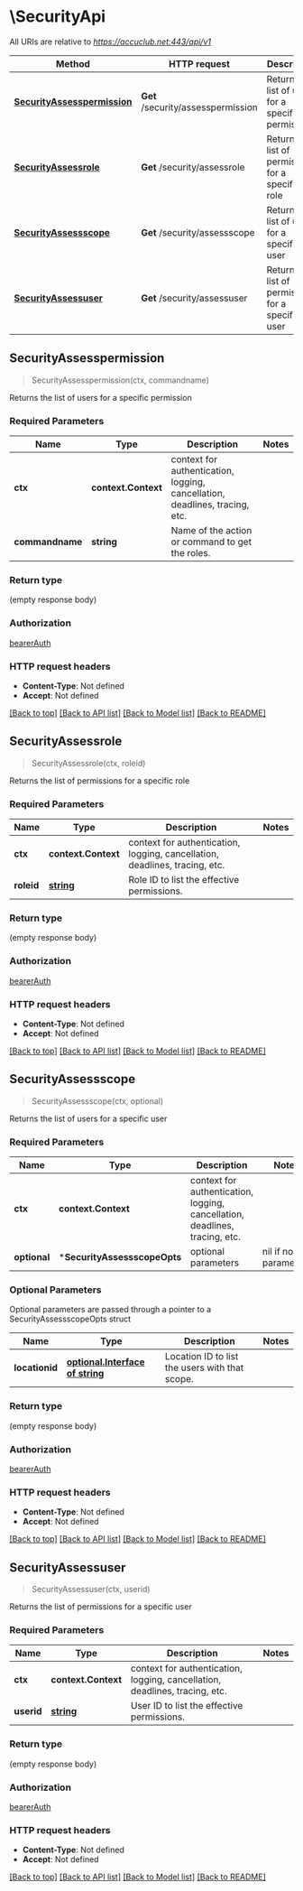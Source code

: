 # \SecurityApi

All URIs are relative to *https://accuclub.net:443/api/v1*

Method | HTTP request | Description
------------- | ------------- | -------------
[**SecurityAssesspermission**](SecurityApi.md#SecurityAssesspermission) | **Get** /security/assesspermission | Returns the list of users for a specific permission
[**SecurityAssessrole**](SecurityApi.md#SecurityAssessrole) | **Get** /security/assessrole | Returns the list of permissions for a specific role
[**SecurityAssessscope**](SecurityApi.md#SecurityAssessscope) | **Get** /security/assessscope | Returns the list of users for a specific user
[**SecurityAssessuser**](SecurityApi.md#SecurityAssessuser) | **Get** /security/assessuser | Returns the list of permissions for a specific user



## SecurityAssesspermission

> SecurityAssesspermission(ctx, commandname)

Returns the list of users for a specific permission

### Required Parameters


Name | Type | Description  | Notes
------------- | ------------- | ------------- | -------------
**ctx** | **context.Context** | context for authentication, logging, cancellation, deadlines, tracing, etc.
**commandname** | **string**| Name of the action or command to get the roles. | 

### Return type

 (empty response body)

### Authorization

[bearerAuth](../README.md#bearerAuth)

### HTTP request headers

- **Content-Type**: Not defined
- **Accept**: Not defined

[[Back to top]](#) [[Back to API list]](../README.md#documentation-for-api-endpoints)
[[Back to Model list]](../README.md#documentation-for-models)
[[Back to README]](../README.md)


## SecurityAssessrole

> SecurityAssessrole(ctx, roleid)

Returns the list of permissions for a specific role

### Required Parameters


Name | Type | Description  | Notes
------------- | ------------- | ------------- | -------------
**ctx** | **context.Context** | context for authentication, logging, cancellation, deadlines, tracing, etc.
**roleid** | [**string**](.md)| Role ID to list the effective permissions. | 

### Return type

 (empty response body)

### Authorization

[bearerAuth](../README.md#bearerAuth)

### HTTP request headers

- **Content-Type**: Not defined
- **Accept**: Not defined

[[Back to top]](#) [[Back to API list]](../README.md#documentation-for-api-endpoints)
[[Back to Model list]](../README.md#documentation-for-models)
[[Back to README]](../README.md)


## SecurityAssessscope

> SecurityAssessscope(ctx, optional)

Returns the list of users for a specific user

### Required Parameters


Name | Type | Description  | Notes
------------- | ------------- | ------------- | -------------
**ctx** | **context.Context** | context for authentication, logging, cancellation, deadlines, tracing, etc.
 **optional** | ***SecurityAssessscopeOpts** | optional parameters | nil if no parameters

### Optional Parameters

Optional parameters are passed through a pointer to a SecurityAssessscopeOpts struct


Name | Type | Description  | Notes
------------- | ------------- | ------------- | -------------
 **locationid** | [**optional.Interface of string**](.md)| Location ID to list the users with that scope. | 

### Return type

 (empty response body)

### Authorization

[bearerAuth](../README.md#bearerAuth)

### HTTP request headers

- **Content-Type**: Not defined
- **Accept**: Not defined

[[Back to top]](#) [[Back to API list]](../README.md#documentation-for-api-endpoints)
[[Back to Model list]](../README.md#documentation-for-models)
[[Back to README]](../README.md)


## SecurityAssessuser

> SecurityAssessuser(ctx, userid)

Returns the list of permissions for a specific user

### Required Parameters


Name | Type | Description  | Notes
------------- | ------------- | ------------- | -------------
**ctx** | **context.Context** | context for authentication, logging, cancellation, deadlines, tracing, etc.
**userid** | [**string**](.md)| User ID to list the effective permissions. | 

### Return type

 (empty response body)

### Authorization

[bearerAuth](../README.md#bearerAuth)

### HTTP request headers

- **Content-Type**: Not defined
- **Accept**: Not defined

[[Back to top]](#) [[Back to API list]](../README.md#documentation-for-api-endpoints)
[[Back to Model list]](../README.md#documentation-for-models)
[[Back to README]](../README.md)

